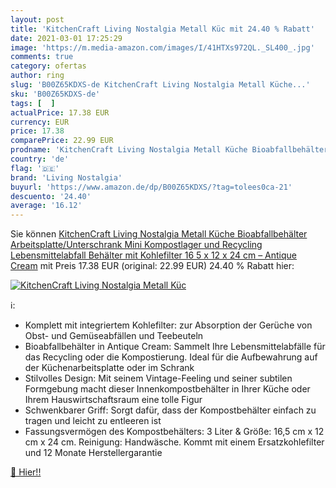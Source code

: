 ```yaml
---
layout: post
title: 'KitchenCraft Living Nostalgia Metall Küc mit 24.40 % Rabatt'
date: 2021-03-01 17:25:29
image: 'https://m.media-amazon.com/images/I/41HTXs972QL._SL400_.jpg'
comments: true
category: ofertas
author: ring
slug: 'B00Z65KDXS-de KitchenCraft Living Nostalgia Metall Küche...'
sku: 'B00Z65KDXS-de'
tags: [  ]
actualPrice: 17.38 EUR
currency: EUR
price: 17.38
comparePrice: 22.99 EUR
prodname: 'KitchenCraft Living Nostalgia Metall Küche Bioabfallbehälter  Arbeitsplatte/Unterschrank Mini Kompostlager und Recycling Lebensmittelabfall Behälter  mit Kohlefilter  16 5 x 12 x 24 cm – Antique Cream'
country: 'de'
flag: '🇩🇪'
brand: 'Living Nostalgia'
buyurl: 'https://www.amazon.de/dp/B00Z65KDXS/?tag=tolees0ca-21'
descuento: '24.40'
average: '16.12'
---
```


Sie können [KitchenCraft Living Nostalgia Metall Küche Bioabfallbehälter  Arbeitsplatte/Unterschrank Mini Kompostlager und Recycling Lebensmittelabfall Behälter  mit Kohlefilter  16 5 x 12 x 24 cm – Antique Cream](https://www.amazon.de/dp/B00Z65KDXS/?tag=tolees0ca-21) mit Preis 17.38 EUR (original: 22.99 EUR) 24.40 % Rabatt hier:

[![KitchenCraft Living Nostalgia Metall Küc](https://m.media-amazon.com/images/I/41HTXs972QL._SL400_.jpg)](https://www.amazon.de/dp/B00Z65KDXS/?tag=tolees0ca-21)

ℹ️:

- Komplett mit integriertem Kohlefilter: zur Absorption der Gerüche von Obst- und Gemüseabfällen und Teebeuteln
- Bioabfallbehälter in Antique Cream: Sammelt Ihre Lebensmittelabfälle für das Recycling oder die Kompostierung. Ideal für die Aufbewahrung auf der Küchenarbeitsplatte oder im Schrank
- Stilvolles Design: Mit seinem Vintage-Feeling und seiner subtilen Formgebung macht dieser Innenkompostbehälter in Ihrer Küche oder Ihrem Hauswirtschaftsraum eine tolle Figur
- Schwenkbarer Griff: Sorgt dafür, dass der Kompostbehälter einfach zu tragen und leicht zu entleeren ist
- Fassungsvermögen des Kompostbehälters: 3 Liter & Größe: 16,5 cm x 12 cm x 24 cm. Reinigung: Handwäsche. Kommt mit einem Ersatzkohlefilter und 12 Monate Herstellergarantie

[🛒 Hier!!](https://www.amazon.de/dp/B00Z65KDXS/?tag=tolees0ca-21)
